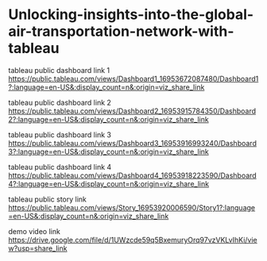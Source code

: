 # Unlocking-insights-into-the-global-air-transportation-network-with-tableau

tableau public dashboard link 1 https://public.tableau.com/views/Dashboard1_16953672087480/Dashboard1?:language=en-US&:display_count=n&:origin=viz_share_link

tableau public dashboard link 2 https://public.tableau.com/views/Dashboard2_16953915784350/Dashboard2?:language=en-US&:display_count=n&:origin=viz_share_link

tableau public dashboard link 3 https://public.tableau.com/views/Dashboard3_16953916993240/Dashboard3?:language=en-US&:display_count=n&:origin=viz_share_link

tableau public dashboard link 4 https://public.tableau.com/views/Dashboard4_16953918223590/Dashboard4?:language=en-US&:display_count=n&:origin=viz_share_link

tableau public story link https://public.tableau.com/views/Story_16953920006590/Story1?:language=en-US&:display_count=n&:origin=viz_share_link

demo video link https://drive.google.com/file/d/1UWzcde59q5BxemuryOrq97vzVKLvIhKi/view?usp=share_link
